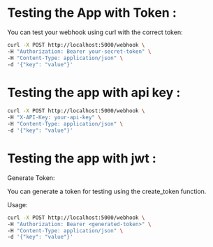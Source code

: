 # Testing the App with Token :
You can test your webhook using curl with the correct token:

``` bash
curl -X POST http://localhost:5000/webhook \
-H "Authorization: Bearer your-secret-token" \
-H "Content-Type: application/json" \
-d '{"key": "value"}'
```


# Testing the app with api key :

``` bash
curl -X POST http://localhost:5000/webhook \
-H "X-API-Key: your-api-key" \
-H "Content-Type: application/json" \
-d '{"key": "value"}'
```

# Testing the app with jwt :

Generate Token:

You can generate a token for testing using the create_token function.

Usage:

``` bash
curl -X POST http://localhost:5000/webhook \
-H "Authorization: Bearer <generated-token>" \
-H "Content-Type: application/json" \
-d '{"key": "value"}'
``` 
